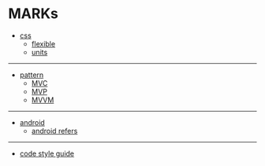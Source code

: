 MARKs
=====
- [css](https://github.com/ryusehui/references/tree/main/css)
  - [flexible](https://github.com/ryusehui/references/blob/main/css/flexible.md)
  - [units](https://github.com/ryusehui/references/blob/main/css/units.md)
---
- [pattern](https://github.com/ryusehui/references/tree/main/patterns)
  - [MVC](https://github.com/ryusehui/references/blob/main/patterns/MVC.md)
  - [MVP](https://github.com/ryusehui/references/blob/main/patterns/MVP.md)
  - [MVVM](https://github.com/ryusehui/references/blob/main/patterns/MVVM.md)
---
- [android](https://github.com/ryusehui/references/blob/main/android)
  - [android refers](https://github.com/ryusehui/references/blob/main/android/android-refers.md)
---
- [code style guide](https://github.com/ryusehui/references/tree/main/code-style-guide)
